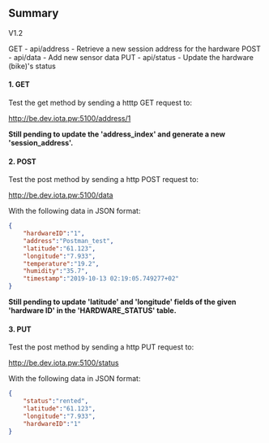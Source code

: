 Summary
----------

V1.2

GET - api/address - Retrieve a new session address for the hardware
POST - api/data - Add new sensor data
PUT - api/status - Update the hardware (bike)'s status

#### 1. GET

Test the get method by sending a htttp GET request to:

http://be.dev.iota.pw:5100/address/1

**Still pending to update the 'address_index' and generate a new 'session_address'.**

#### 2. POST

Test the post method by sending a http POST request to:

http://be.dev.iota.pw:5100/data

With the following data in JSON format:
```json
{
	"hardwareID":"1",
	"address":"Postman_test",
	"latitude":"61.123",
	"longitude":"7.933",
	"temperature":"19.2",
	"humidity":"35.7",
	"timestamp":"2019-10-13 02:19:05.749277+02"
}
```
**Still pending to update 'latitude' and 'longitude' fields of the given 'hardware ID' in the 'HARDWARE_STATUS' table.**

#### 3. PUT

Test the post method by sending a http PUT request to:

http://be.dev.iota.pw:5100/status

With the following data in JSON format:
```json
{
	"status":"rented",
	"latitude":"61.123",
	"longitude":"7.933",
	"hardwareID":"1"
}
```
